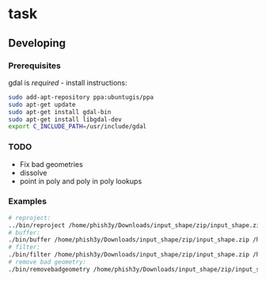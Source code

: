 # task

## Developing

### Prerequisites

gdal is *required* - install instructions:

```sh
sudo add-apt-repository ppa:ubuntugis/ppa
sudo apt-get update
sudo apt-get install gdal-bin
sudo apt-get install libgdal-dev
export C_INCLUDE_PATH=/usr/include/gdal
```

### TODO
- Fix bad geometries
- dissolve
- point in poly and poly in poly lookups

### Examples
```sh
# reproject:
../bin/reproject /home/phish3y/Downloads/input_shape/zip/input_shape.zip /home/phish3y/Downloads/output_shape/ 2000
# buffer:
./bin/buffer /home/phish3y/Downloads/input_shape/zip/input_shape.zip /home/phish3y/Downloads/output_shape/ 2 50
# filter:
./bin/filter /home/phish3y/Downloads/input_shape/zip/input_shape.zip /home/phish3y/Downloads/output_shape/ 'BASIN' 'al'
# remove bad geometry:
./bin/removebadgeometry /home/phish3y/Downloads/input_shape/zip/input_shape.zip /home/phish3y/Downloads/output_shape/
```

